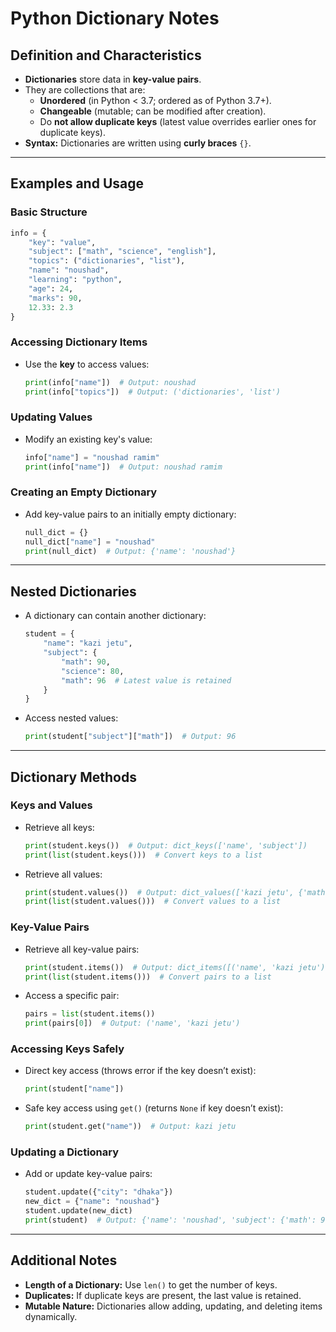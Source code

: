 # Python Dictionary Notes

## **Definition and Characteristics**
- **Dictionaries** store data in **key-value pairs**.
- They are collections that are:
  - **Unordered** (in Python < 3.7; ordered as of Python 3.7+).
  - **Changeable** (mutable; can be modified after creation).
  - Do **not allow duplicate keys** (latest value overrides earlier ones for duplicate keys).
- **Syntax:** Dictionaries are written using **curly braces** `{}`.

---

## **Examples and Usage**

### **Basic Structure**
```python
info = {
    "key": "value",
    "subject": ["math", "science", "english"],
    "topics": ("dictionaries", "list"),
    "name": "noushad",
    "learning": "python",
    "age": 24,
    "marks": 90,
    12.33: 2.3
}
```

### **Accessing Dictionary Items**
- Use the **key** to access values:
  ```python
  print(info["name"])  # Output: noushad
  print(info["topics"])  # Output: ('dictionaries', 'list')
  ```

### **Updating Values**
- Modify an existing key's value:
  ```python
  info["name"] = "noushad ramim"
  print(info["name"])  # Output: noushad ramim
  ```

### **Creating an Empty Dictionary**
- Add key-value pairs to an initially empty dictionary:
  ```python
  null_dict = {}
  null_dict["name"] = "noushad"
  print(null_dict)  # Output: {'name': 'noushad'}
  ```

---

## **Nested Dictionaries**
- A dictionary can contain another dictionary:
  ```python
  student = {
      "name": "kazi jetu",
      "subject": {
          "math": 90,
          "science": 80,
          "math": 96  # Latest value is retained
      }
  }
  ```
- Access nested values:
  ```python
  print(student["subject"]["math"])  # Output: 96
  ```

---

## **Dictionary Methods**

### **Keys and Values**
- Retrieve all keys:
  ```python
  print(student.keys())  # Output: dict_keys(['name', 'subject'])
  print(list(student.keys()))  # Convert keys to a list
  ```
- Retrieve all values:
  ```python
  print(student.values())  # Output: dict_values(['kazi jetu', {'math': 96, 'science': 80}])
  print(list(student.values()))  # Convert values to a list
  ```

### **Key-Value Pairs**
- Retrieve all key-value pairs:
  ```python
  print(student.items())  # Output: dict_items([('name', 'kazi jetu'), ('subject', {...})])
  print(list(student.items()))  # Convert pairs to a list
  ```
- Access a specific pair:
  ```python
  pairs = list(student.items())
  print(pairs[0])  # Output: ('name', 'kazi jetu')
  ```

### **Accessing Keys Safely**
- Direct key access (throws error if the key doesn’t exist):
  ```python
  print(student["name"])
  ```
- Safe key access using `get()` (returns `None` if key doesn’t exist):
  ```python
  print(student.get("name"))  # Output: kazi jetu
  ```

### **Updating a Dictionary**
- Add or update key-value pairs:
  ```python
  student.update({"city": "dhaka"})
  new_dict = {"name": "noushad"}
  student.update(new_dict)
  print(student)  # Output: {'name': 'noushad', 'subject': {'math': 96, 'science': 80}, 'city': 'dhaka'}
  ```

---

## **Additional Notes**
- **Length of a Dictionary:** Use `len()` to get the number of keys.
- **Duplicates:** If duplicate keys are present, the last value is retained.
- **Mutable Nature:** Dictionaries allow adding, updating, and deleting items dynamically.
```
